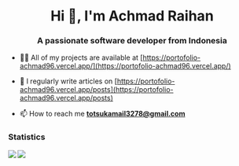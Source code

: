 <h1 align="center">Hi 👋, I'm Achmad Raihan</h1>
<h3 align="center">A passionate software developer from Indonesia</h3>

- 👨‍💻 All of my projects are available at [https://portofolio-achmad96.vercel.app/](https://portofolio-achmad96.vercel.app/)

- 📝 I regularly write articles on [https://portofolio-achmad96.vercel.app/posts](https://portofolio-achmad96.vercel.app/posts)

- 📫 How to reach me **totsukamail3278@gmail.com**

<h3>Statistics</h3>
<p><img align="left" src="https://codewars-stats-ignacio-cuadra.vercel.app/?username=Achmad96&theme=halloween"/>

<p><img align="center" src="https://github-readme-stats.vercel.app/api/top-langs/?username=Achmad96&theme=dracula&layout=compact"/>

